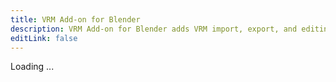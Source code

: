 ```yaml
---
title: VRM Add-on for Blender
description: VRM Add-on for Blender adds VRM import, export, and editing capabilities to Blender.
editLink: false
---
```


Loading ...
